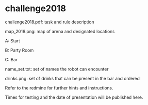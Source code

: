 # challenge2018

challenge2018.pdf: task and rule description

map_2018.png: map of arena and designated locations

A: Start

B: Party Room

C: Bar

name_set.txt: set of names the robot can encounter

drinks.png: set of drinks that can be present in the bar and ordered

Refer to the redmine for further hints and instructions.

Times for testing and the date of presentation will be published here.
